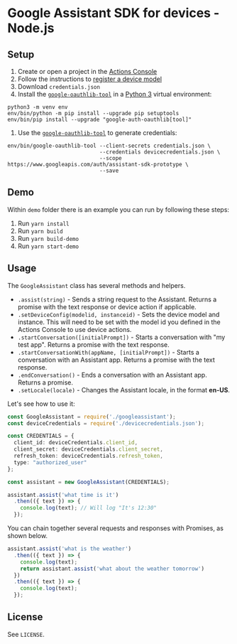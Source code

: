 # Google Assistant SDK for devices - Node.js

## Setup

1. Create or open a project in the [Actions Console](http://console.actions.google.com)
1. Follow the instructions to [register a device model](https://developers.google.com/assistant/sdk/guides/service/python/embed/register-device)
  1. Download `credentials.json`
1. Install the [`google-oauthlib-tool`](https://github.com/GoogleCloudPlatform/google-auth-library-python-oauthlib) in a [Python 3](https://www.python.org/downloads/) virtual environment:

```
python3 -m venv env
env/bin/python -m pip install --upgrade pip setuptools
env/bin/pip install --upgrade "google-auth-oauthlib[tool]"
```
1. Use the [`google-oauthlib-tool`](https://github.com/GoogleCloudPlatform/google-auth-library-python-oauthlib) to generate credentials:

```
env/bin/google-oauthlib-tool --client-secrets credentials.json \
                             --credentials devicecredentials.json \
                             --scope https://www.googleapis.com/auth/assistant-sdk-prototype \
                             --save
```

## Demo

Within `demo` folder there is an example you can run by following these steps:

1. Run `yarn install`
2. Run `yarn build`
3. Run `yarn build-demo`
4. Run `yarn start-demo`

## Usage

The `GoogleAssistant` class has several methods and helpers.

* `.assist(string)` - Sends a string request to the Assistant. Returns a promise with the text response or device action if applicable.
* `.setDeviceConfig(modelid, instanceid)` - Sets the device model and instance. This will need to be set with the model id you defined in the Actions Console to use device actions.
* `.startConversation([initialPrompt])` - Starts a conversation with "my test app". Returns a promise with the text response.
* `.startConversationWith(appName, [initialPrompt])` - Starts a conversation with an Assistant app. Returns a promise with the text response.
* `.endConversation()` - Ends a conversation with an Assistant app. Returns a promise.
* `.setLocale(locale)` - Changes the Assistant locale, in the format **en-US**.


Let's see how to use it:


```typescript
const GoogleAssistant = require('./googleassistant');
const deviceCredentials = require('./devicecredentials.json');

const CREDENTIALS = {
  client_id: deviceCredentials.client_id,
  client_secret: deviceCredentials.client_secret,
  refresh_token: deviceCredentials.refresh_token,
  type: "authorized_user"
};

const assistant = new GoogleAssistant(CREDENTIALS);

assistant.assist('what time is it')
  .then(({ text }) => {
    console.log(text); // Will log "It's 12:30"
  });
```

You can chain together several requests and responses with Promises, as shown below.

```Javascript
assistant.assist('what is the weather')
  .then(({ text }) => {
    console.log(text);
    return assistant.assist('what about the weather tomorrow')
  })
  .then(({ text }) => {
    console.log(text);
  });
```

## License
See `LICENSE`.
